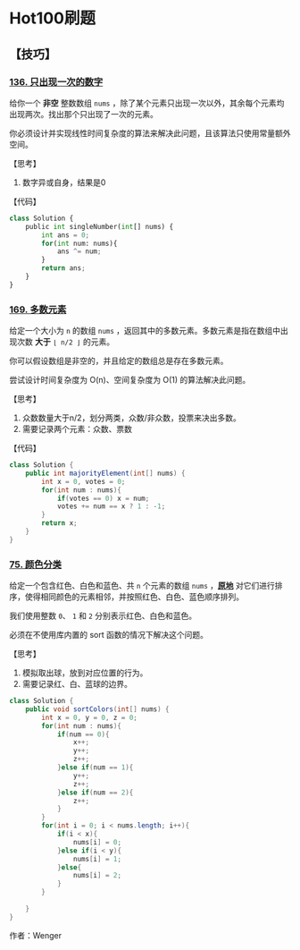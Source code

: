 # Hot100刷题

## 【技巧】

### [136. 只出现一次的数字](https://leetcode.cn/problems/single-number/)

给你一个 **非空** 整数数组 `nums` ，除了某个元素只出现一次以外，其余每个元素均出现两次。找出那个只出现了一次的元素。

你必须设计并实现线性时间复杂度的算法来解决此问题，且该算法只使用常量额外空间。

【思考】

1. 数字异或自身，结果是0

【代码】

```python
class Solution {
    public int singleNumber(int[] nums) {
        int ans = 0;
        for(int num: nums){
            ans ^= num;
        }
        return ans;
    }
}
```

### [169. 多数元素](https://leetcode.cn/problems/majority-element/)

给定一个大小为 `n` 的数组 `nums` ，返回其中的多数元素。多数元素是指在数组中出现次数 **大于** `⌊ n/2 ⌋` 的元素。

你可以假设数组是非空的，并且给定的数组总是存在多数元素。

尝试设计时间复杂度为 O(n)、空间复杂度为 O(1) 的算法解决此问题。

【思考】

1. 众数数量大于n/2，划分两类，众数/非众数，投票来决出多数。
2. 需要记录两个元素：众数、票数

【代码】

```java
class Solution {
    public int majorityElement(int[] nums) {
        int x = 0, votes = 0;
        for(int num : nums){
            if(votes == 0) x = num;
            votes += num == x ? 1 : -1;
        }
        return x;
    }
}
```

### [75. 颜色分类](https://leetcode.cn/problems/sort-colors/)

给定一个包含红色、白色和蓝色、共 `n` 个元素的数组 `nums` ，**[原地](https://baike.baidu.com/item/原地算法)** 对它们进行排序，使得相同颜色的元素相邻，并按照红色、白色、蓝色顺序排列。

我们使用整数 `0`、 `1` 和 `2` 分别表示红色、白色和蓝色。

必须在不使用库内置的 sort 函数的情况下解决这个问题。

【思考】

1. 模拟取出球，放到对应位置的行为。
2. 需要记录红、白、蓝球的边界。

```java
class Solution {
    public void sortColors(int[] nums) {
        int x = 0, y = 0, z = 0;
        for(int num : nums){
            if(num == 0){
                x++;
                y++;
                z++;
            }else if(num == 1){
                y++;
                z++;
            }else if(num == 2){
                z++;
            }
        }
        for(int i = 0; i < nums.length; i++){
            if(i < x){
                nums[i] = 0;
            }else if(i < y){
                nums[i] = 1;
            }else{
                nums[i] = 2;
            }
        }
        
    }
}
```



作者：Wenger

